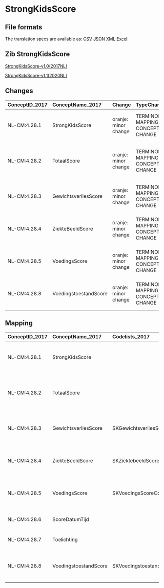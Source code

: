 # StrongKidsScore
## File formats

The translation specs are available as: 
[CSV](../csv/StrongKidsScore.csv) [JSON](../json/StrongKidsScore.json) [XML](../xml/StrongKidsScore.xml) [Excel](../excel/StrongKidsScore.xlsx)



## Zib StrongKidsScore

[StrongKidsScore-v1.0(2017NL)](https://zibs.nl/wiki/StrongKidsScore-v1.0(2017NL))

[StrongKidsScore-v1.1(2020NL)](https://zibs.nl/wiki/StrongKidsScore-v1.1(2020NL))









## Changes

| ConceptID_2017   | ConceptName_2017      | Change               | TypeChange                         | Impact_heen   | TRANSLATIE_spec_heen                                                                       | Impact_terug   | TRANSLATIE_spec_terug                                                                      | Omschrijving                              |
|:-----------------|:----------------------|:---------------------|:-----------------------------------|:--------------|:-------------------------------------------------------------------------------------------|:---------------|:-------------------------------------------------------------------------------------------|:------------------------------------------|
| NL-CM:4.28.1     | StrongKidsScore       | oranje: minor change | TERMINOLOGY MAPPING CONCEPT CHANGE | Medium        | SCT DefinitionCode [blank] -> [108341000146107 STRONGkids-screeningsinstrument]             | Medium         | SCT DefinitionCode [108341000146107 STRONGkids-screeningsinstrument] -> [blank]             | SNOMED CT DefinitionCode concept aangepast |
| NL-CM:4.28.2     | TotaalScore           | oranje: minor change | TERMINOLOGY MAPPING CONCEPT CHANGE | Medium        | SCT DefinitionCode [blank] -> [108911000146107 Short Nutritional Questionnaire total score] | Medium         | SCT DefinitionCode [108911000146107 Short Nutritional Questionnaire total score] -> [blank] | SNOMED CT DefinitionCode concept aangepast |
| NL-CM:4.28.3     | GewichtsverliesScore  | oranje: minor change | TERMINOLOGY MAPPING CONCEPT CHANGE | Medium        | SCT DefinitionCode [blank] -> [4028003 StrongKidsScore GewichtsverliesScore]                | Medium         | SCT DefinitionCode [4028003 StrongKidsScore GewichtsverliesScore] -> [blank]                | SNOMED CT DefinitionCode concept aangepast |
| NL-CM:4.28.4     | ZiekteBeeldScore      | oranje: minor change | TERMINOLOGY MAPPING CONCEPT CHANGE | Medium        | SCT DefinitionCode [blank] -> [4028004 StrongKidsScore ZiekteBeeldScore]                    | Medium         | SCT DefinitionCode  [4028005 StrongKidsScore VoedingsScore] -> [blank]                      | SNOMED CT DefinitionCode concept aangepast |
| NL-CM:4.28.5     | VoedingsScore         | oranje: minor change | TERMINOLOGY MAPPING CONCEPT CHANGE | Medium        | SCT DefinitionCode [blank] -> [4028005 StrongKidsScore VoedingsScore]                       | Medium         | SCT DefinitionCode [4028005 StrongKidsScore VoedingsScore] -> [blank]                       | SNOMED CT DefinitionCode concept aangepast |
| NL-CM:4.28.8     | VoedingstoestandScore | oranje: minor change | TERMINOLOGY MAPPING CONCEPT CHANGE | Medium        | SCT DefinitionCode [blank] -> [4028008 StrongKidsScore VoedingstoestandScore]               | Medium         | SCT DefinitionCode [4028008 StrongKidsScore VoedingstoestandScore] -> [blank]               | SNOMED CT DefinitionCode concept aangepast |

## Mapping

| ConceptID_2017   | ConceptName_2017      | Codelists_2017                  | Change                  | ConceptID_2020   | ConceptName_2020      | Codelists_2020                  | Bits    | Omschrijving                              | TypeChange                         | Impact_heen   | TRANSLATIE_spec_heen                                                                       | Impact_terug   | TRANSLATIE_spec_terug                                                                      |
|:-----------------|:----------------------|:--------------------------------|:------------------------|:-----------------|:----------------------|:--------------------------------|:--------|:------------------------------------------|:-----------------------------------|:--------------|:-------------------------------------------------------------------------------------------|:---------------|:-------------------------------------------------------------------------------------------|
| NL-CM:4.28.1     | StrongKidsScore       |                                 | oranje: minor change    | NL-CM:4.28.1     | StrongKidsScore       |                                 | ZIB-932 | SNOMED CT DefinitionCode concept aangepast | TERMINOLOGY MAPPING CONCEPT CHANGE | Medium        | SCT DefinitionCode [blank] -> [108341000146107 STRONGkids-screeningsinstrument]             | Medium         | SCT DefinitionCode [108341000146107 STRONGkids-screeningsinstrument] -> [blank]             |
| NL-CM:4.28.2     | TotaalScore           |                                 | oranje: minor change    | NL-CM:4.28.2     | TotaalScore           |                                 | ZIB-932 | SNOMED CT DefinitionCode concept aangepast | TERMINOLOGY MAPPING CONCEPT CHANGE | Medium        | SCT DefinitionCode [blank] -> [108911000146107 Short Nutritional Questionnaire total score] | Medium         | SCT DefinitionCode [108911000146107 Short Nutritional Questionnaire total score] -> [blank] |
| NL-CM:4.28.3     | GewichtsverliesScore  | SKGewichtsverliesScoreCodelijst | oranje: minor change    | NL-CM:4.28.3     | GewichtsverliesScore  | SKGewichtsverliesScoreCodelijst | ZIB-932 | SNOMED CT DefinitionCode concept aangepast | TERMINOLOGY MAPPING CONCEPT CHANGE | Medium        | SCT DefinitionCode [blank] -> [4028003 StrongKidsScore GewichtsverliesScore]                | Medium         | SCT DefinitionCode [4028003 StrongKidsScore GewichtsverliesScore] -> [blank]                |
| NL-CM:4.28.4     | ZiekteBeeldScore      | SKZiektebeeldScoreCodelijst     | oranje: minor change    | NL-CM:4.28.4     | ZiekteBeeldScore      | SKZiektebeeldScoreCodelijst     | ZIB-932 | SNOMED CT DefinitionCode concept aangepast | TERMINOLOGY MAPPING CONCEPT CHANGE | Medium        | SCT DefinitionCode [blank] -> [4028004 StrongKidsScore ZiekteBeeldScore]                    | Medium         | SCT DefinitionCode  [4028005 StrongKidsScore VoedingsScore] -> [blank]                      |
| NL-CM:4.28.5     | VoedingsScore         | SKVoedingsScoreCodelijst        | oranje: minor change    | NL-CM:4.28.5     | VoedingsScore         | SKVoedingsScoreCodelijst        | ZIB-932 | SNOMED CT DefinitionCode concept aangepast | TERMINOLOGY MAPPING CONCEPT CHANGE | Medium        | SCT DefinitionCode [blank] -> [4028005 StrongKidsScore VoedingsScore]                       | Medium         | SCT DefinitionCode [4028005 StrongKidsScore VoedingsScore] -> [blank]                       |
| NL-CM:4.28.6     | ScoreDatumTijd        |                                 | groen: geen wijzigingen | NL-CM:4.28.6     | ScoreDatumTijd        |                                 |         |                                           |                                    |               |                                                                                            |                |                                                                                            |
| NL-CM:4.28.7     | Toelichting           |                                 | groen: geen wijzigingen | NL-CM:4.28.7     | Toelichting           |                                 |         |                                           |                                    |               |                                                                                            |                |                                                                                            |
| NL-CM:4.28.8     | VoedingstoestandScore | SKVoedingstoestandCodelijst     | oranje: minor change    | NL-CM:4.28.8     | VoedingstoestandScore | SKVoedingstoestandCodelijst     | ZIB-932 | SNOMED CT DefinitionCode concept aangepast | TERMINOLOGY MAPPING CONCEPT CHANGE | Medium        | SCT DefinitionCode [blank] -> [4028008 StrongKidsScore VoedingstoestandScore]               | Medium         | SCT DefinitionCode [4028008 StrongKidsScore VoedingstoestandScore] -> [blank]               |

